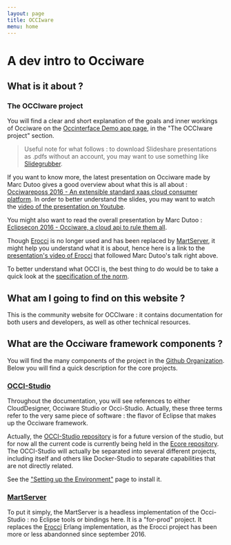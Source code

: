 ```yaml
---
layout: page
title: OCCIware
menu: home
---
```


# A dev intro to Occiware

## What is it about ?

### The OCCIware project

You will find a clear and short explanation of the goals and inner workings of Occiware on the [Occinterface Demo app page](http://occinterface.herokuapp.com/), in the "The OCCIware project" section.

> Useful note for what follows : to download Slideshare presentations as .pdfs without an account, you may want to use something like [Slidegrubber](http://grub.cballenar.me/).

If you want to know more, the latest presentation on Occiware made by Marc Dutoo gives a good overview about what this is all about : [Occiwareposs 2016 - An extensible standard xaas cloud consumer platform](https://fr.slideshare.net/mdutoo/occiwareposs-2016-an-extensible-standard-xaas-cloud-consumer-platform). In order to better understand the slides, you may want to watch the [video of the presentation on Youtube](https://www.youtube.com/watch?v=HuDEbpC0eSw).

You might also want to read the overall presentation by Marc Dutoo : [Eclipsecon 2016 - Occiware, a cloud api to rule them all](https://fr.slideshare.net/mdutoo/eclipsecon-2016-occiware-a-cloud-api-to-rule-them-all).

Though [Erocci](http://erocci.ow2.org/) is no longer used and has been replaced by [MartServer](https://github.com/occiware/MartServer), it might help you understand what it is about, hence here is a link to the [presentation's video of Erocci](https://www.youtube.com/watch?v=cJszIZP7_N8) that followed Marc Dutoo's talk right above.

To better understand what OCCI is, the best thing to do would be to take a quick look at the [specification of the norm](http://occi-wg.org/about/specification/).

## What am I going to find on this website ?

This is the community website for OCCIware : it contains documentation for both users and developers, as well as other technical resources.

## What are the Occiware framework components ?

You will find the many components of the project in the [Github Organization](https://github.com/occiware). Below you will find a quick description for the core projects.

### [OCCI-Studio](https://github.com/occiware/OCCI-Studio)

Throughout the documentation, you will see references to either CloudDesigner, Occiware Studio or Occi-Studio. Actually, these three terms refer to the very same piece of software : the flavor of Eclipse that makes up the Occiware framework.

Actually, the [OCCI-Studio repository](https://github.com/occiware/OCCI-Studio) is for a future version of the studio, but for now all the current code is currently being held in the [Ecore repository](https://github.com/occiware/ecore). The OCCI-Studio will actually be separated into several different projects, including itself and others like Docker-Studio to separate capabilities that are not directly related.

See the ["Setting up the Environment"](/content/developer-guides/snapshot/studio-setting-up-the-environment.html)
 page to install it.

### [MartServer](https://github.com/occiware/MartServer)

To put it simply, the MartServer is a headless implementation of the Occi-Studio : no Eclipse tools or bindings here. It is a "for-prod" project. It replaces the [Erocci](https://github.com/erocci/erocci) Erlang implementation, as the Erocci project has been more or less abandonned since september 2016.
